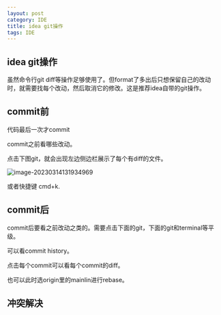 ```yaml
---
layout: post
category: IDE
title: idea git操作
tags: IDE
---
```


## idea git操作



虽然命令行git diff等操作足够使用了。但format了多出后只想保留自己的改动时，就需要找每个改动，然后取消它的修改。这是推荐idea自带的git操作。



## commit前

代码最后一次才commit

commit之前看哪些改动。

点击下图git，就会出现左边侧边栏展示了每个有diff的文件。

![image-20230314131934969](https://cdn.jsdelivr.net/gh/mafulong/mdPic@vv6/v6/202303141319017.png)

或者快捷键 cmd+k.



## commit后

commit后要看之前改动之类的。需要点击下面的git，下面的git和terminal等平级。

可以看commit history。

点击每个commit可以看每个commit的diff。

也可以此时选origin里的mainlin进行rebase。



## 冲突解决

